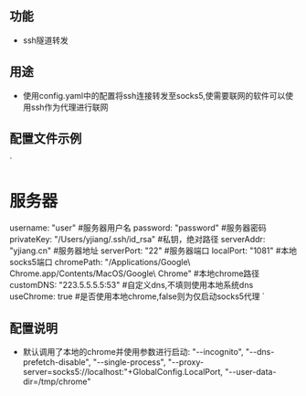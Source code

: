 ## 功能
* ssh隧道转发

## 用途
* 使用config.yaml中的配置将ssh连接转发至socks5,使需要联网的软件可以使用ssh作为代理进行联网


## 配置文件示例
`
# 服务器
username: "user" #服务器用户名
password: "password" #服务器密码
privateKey: "/Users/yjiang/.ssh/id_rsa" #私钥，绝对路径
serverAddr: "yjiang.cn" #服务器地址
serverPort: "22" #服务器端口
localPort: "1081" #本地socks5端口
chromePath: "/Applications/Google\ Chrome.app/Contents/MacOS/Google\ Chrome" #本地chrome路径
customDNS: "223.5.5.5.5:53" #自定义dns,不填则使用本地系统dns
useChrome: true  #是否使用本地chrome,false则为仅启动socks5代理
`

## 配置说明
* 默认调用了本地的chrome并使用参数进行启动: "--incognito", "--dns-prefetch-disable", "--single-process", "--proxy-server=socks5://localhost:"+GlobalConfig.LocalPort, "--user-data-dir=/tmp/chrome"
